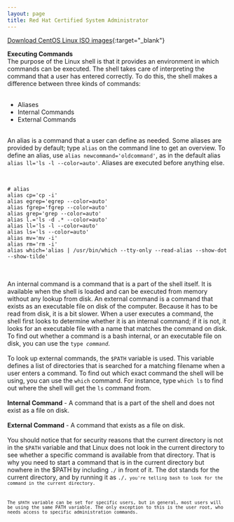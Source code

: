 ```yaml
---
layout: page
title: Red Hat Certified System Administrator
---
```


[Download CentOS Linux ISO images](https://wiki.centos.org/Download){:target="_blank"}

<b>Executing Commands</b><br>
The purpose of the Linux shell is that it provides an environment in which commands can be executed. The shell takes care of interpreting the command that a user has entered correctly. To do this, the shell makes a difference between three kinds of commands:<br>
<br>
<ul>
<li>Aliases</li>
<li>Internal Commands</li>
<li>External Commands</li>
</ul>
<br>
An alias is a command that a user can define as needed. Some aliases are provided by default; type <code>alias</code> on the command line to get an overview. To define an alias, use <code>alias newcommand='oldcommand'</code>, as in the default alias <code>alias ll='ls -l --color=auto'</code>. Aliases are executed before anything else.<br>
<br>
<pre>
<code>
# alias
alias cp='cp -i'
alias egrep='egrep --color=auto'
alias fgrep='fgrep --color=auto'
alias grep='grep --color=auto'
alias l.='ls -d .* --color=auto'
alias ll='ls -l --color=auto'
alias ls='ls --color=auto'
alias mv='mv -i'
alias rm='rm -i'
alias which='alias | /usr/bin/which --tty-only --read-alias --show-dot --show-tilde'
</code>
</pre>
<br>
An internal command is a command that is a part of the shell itself. It is available when the shell is loaded and can be executed from memory without any lookup from disk. An external command is a command that exists as an executable file on disk of the computer. Because it has to be read from disk, it is a bit slower. When a user executes a command, the shell first looks to determine whether it is an internal command; if it is not, it looks for an executable file with a name that matches the command on disk. To find out whether a command is a bash internal, or an executable file on disk, you can use the <code>type <i>command</i></code>.<br>
<br>
To look up external commands, the <code>$PATH</code> variable is used. This variable defines a list of directories that is searched for a matching filename when a user enters a command. To find out which exact command the shell will be using, you can use the <code>which</code> command. For instance, type <code>which ls</code> to find out where the shell will get the <code>ls</code> command from.<br>
<br>
<b>Internal Command</b> - A command that is a part of the shell and does not exist as a file on disk.<br>
<br>
<b>External Command</b> - A command that exists as a file on disk.<br>
<br>
You should notice that for security reasons that the current directory is not in the <code>$PATH</code> variable and that Linux does not look in the current directory to see whether a specific command is available from that directory. That is why you need to start a command that is in the current directory but nowhere in the $PATH by including <code>./</code> in front of it. The dot stands for the current directory, and by running it as <code>./<code>, you're telling bash to look for the command in the current directory.<br>
<br>
The <code>$PATH</code> variable can be set for specific users, but in general, most users will be using the same PATH variable. The only exception to this is the user root, who needs access to specific administration commands.<br>
<br> 
